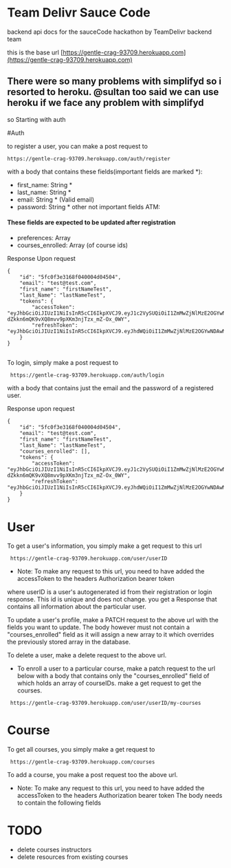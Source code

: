 
# Team Delivr Sauce Code

backend api docs for the sauceCode hackathon by TeamDelivr backend team

this is the base url [https://gentle-crag-93709.herokuapp.com](https://gentle-crag-93709.herokuapp.com)
 ## There were so many problems with simplifyd so i resorted to heroku. @sultan too said we can use heroku if we face any problem with simplifyd
so Starting with auth
 
#Auth

to register a user, you can make a post request to 
```
https://gentle-crag-93709.herokuapp.com/auth/register

```
with a body that contains these fields(important fields are marked *): 
- first_name: String *
- last_name: String *
- email: String * (Valid email)
- password: String *
other not important fields ATM:
#### These fields are expected to be updated after registration
- preferences: Array
- courses_enrolled: Array (of course ids)

Response Upon request
```
{
    "id": "5fc0f3e3168f040004d04504",
    "email": "test@test.com",
    "first_name": "firstNameTest",
    "last_Name": "lastNameTest",
    "tokens": {
        "accessToken": "eyJhbGciOiJIUzI1NiIsInR5cCI6IkpXVCJ9.eyJ1c2VySUQiOiI1ZmMwZjNlMzE2OGYwNDAwMDRkMDQ1MDQiLCJpYXQiOjE2MDY0ODA4ODQsImV4cCI6MTYwNjQ4MjA4NH0.HEqi-dZkkn6mQK9vXQ8mvv9pXKm3njTzx_mZ-Ox_0WY",
        "refreshToken": "eyJhbGciOiJIUzI1NiIsInR5cCI6IkpXVCJ9.eyJhdWQiOiI1ZmMwZjNlMzE2OGYwNDAwMDRkMDQ1MDQiLCJpYXQiOjE2MDY0ODA4ODQsImV4cCI6MTYzODAzODQ4NH0.tMHPYfLFsXpG4UL5jqX3aKiIdHQ16PNXXML9zzPw_10"
    }
}

```
##
To login, simply make a post request to
```
 https://gentle-crag-93709.herokuapp.com/auth/login

```
with a body that contains just the email and the password of a registered user.

Response upon request

```
{
    "id": "5fc0f3e3168f040004d04504",
    "email": "test@test.com",
    "first_name": "firstNameTest",
    "last_Name": "lastNameTest",
    "courses_enrolled": [],
    "tokens": {
        "accessToken": "eyJhbGciOiJIUzI1NiIsInR5cCI6IkpXVCJ9.eyJ1c2VySUQiOiI1ZmMwZjNlMzE2OGYwNDAwMDRkMDQ1MDQiLCJpYXQiOjE2MDY0ODA4ODQsImV4cCI6MTYwNjQ4MjA4NH0.HEqi-dZkkn6mQK9vXQ8mvv9pXKm3njTzx_mZ-Ox_0WY",
        "refreshToken": "eyJhbGciOiJIUzI1NiIsInR5cCI6IkpXVCJ9.eyJhdWQiOiI1ZmMwZjNlMzE2OGYwNDAwMDRkMDQ1MDQiLCJpYXQiOjE2MDY0ODA4ODQsImV4cCI6MTYzODAzODQ4NH0.tMHPYfLFsXpG4UL5jqX3aKiIdHQ16PNXXML9zzPw_10"
    }
}

```


# User

To get a user's information, you simply make a get request to this url

```
 https://gentle-crag-93709.herokuapp.com/user/userID
```
- Note: To make any request to this url, you need to have added the accessToken to the headers Authorization bearer token

where userID is a user's autogenerated id from their registration or login response. This id is unique and does not change.
you get a Response that contains all information about the particular user.

To update a user's profile, make a PATCH request to the above url with the fields you want to update. The body however must not contain a "courses_enrolled" field as it will assign a new array to it which overrides the previously stored array in the database.


To delete a user, make a delete request to the above url.

- To enroll a user to a particular course, make a patch request to the url below with a body that contains only the "courses_enrolled" field of which holds an array of courseIDs. make a get request to get the courses.
```
 https://gentle-crag-93709.herokuapp.com/user/userID/my-courses
```

# Course
To get all courses, you simply make a get request to
```
 https://gentle-crag-93709.herokuapp.com/courses
```

To add a course, you make a post request too the above url.
- Note: To make any request to this url, you need to have added the accessToken to the headers Authorization bearer token
 The body needs to contain the following fields









# TODO
 - delete courses instructors
 - delete resources from existing courses